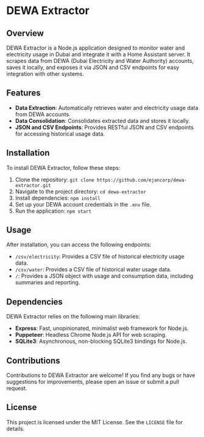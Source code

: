 # DEWA Extractor

## Overview

DEWA Extractor is a Node.js application designed to monitor water and electricity usage in Dubai and integrate it with a Home Assistant server. It scrapes data from DEWA (Dubai Electricity and Water Authority) accounts, saves it locally, and exposes it via JSON and CSV endpoints for easy integration with other systems.

## Features

- **Data Extraction**: Automatically retrieves water and electricity usage data from DEWA accounts.
- **Data Consolidation**: Consolidates extracted data and stores it locally.
- **JSON and CSV Endpoints**: Provides RESTful JSON and CSV endpoints for accessing historical usage data.

## Installation

To install DEWA Extractor, follow these steps:

1. Clone the repository: `git clone https://github.com/ejancorp/dewa-extractor.git`
2. Navigate to the project directory: `cd dewa-extractor`
3. Install dependencies: `npm install`
4. Set up your DEWA account credentials in the `.env` file.
5. Run the application: `npm start`

## Usage

After installation, you can access the following endpoints:

- `/csv/electricity`: Provides a CSV file of historical electricity usage data.
- `/csv/water`: Provides a CSV file of historical water usage data.
- `/`: Provides a JSON object with usage and consumption data, including summaries and reporting.

## Dependencies

DEWA Extractor relies on the following main libraries:

- **Express**: Fast, unopinionated, minimalist web framework for Node.js.
- **Puppeteer**: Headless Chrome Node.js API for web scraping.
- **SQLite3**: Asynchronous, non-blocking SQLite3 bindings for Node.js.

## Contributions

Contributions to DEWA Extractor are welcome! If you find any bugs or have suggestions for improvements, please open an issue or submit a pull request.

## License

This project is licensed under the MIT License. See the `LICENSE` file for details.

